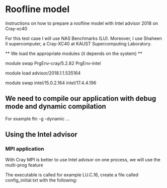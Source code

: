 # Roofline model
Instructions on how to prepare a roofline model with Intel advisor 2018 on Cray-xc40

For this test case I will use NAS Benchmarks (LU). Moreover, I use Shaheen II supercomputer, a Cray-XC40 at KAUST Supercomputing Laboratory.

** We load the appropriate modules (it depends on the system) **

module swap PrgEnv-cray/5.2.82 PrgEnv-intel

module load advisor/2018.1.1.535164 

module swap intel/15.0.2.164 intel/17.4.4.196

## We need to compile our application with debug mode and dynamic compilation

For example 
ftn -g -dynamic ...

## Using the Intel advisor

### MPI application

With Cray MPI is better to use Intel advisor on one process, we will use the multi-prog feature

The executable is called for example LU.C.16, create a file called config_initial.txt with the following:


